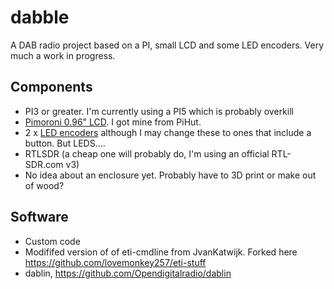 # dabble
A DAB radio project based on a PI, small LCD and some LED encoders. Very much a work in progress.

## Components
- PI3 or greater. I'm currently using a PI5 which is probably overkill
- [Pimoroni 0.96" LCD](https://shop.pimoroni.com/products/0-96-spi-colour-lcd-160x80-breakout). I got mine from PiHut.
- 2 x [LED encoders](https://shop.pimoroni.com/products/rgb-encoder-breakout) although I may change these to ones that include a button. But LEDS....
- RTLSDR (a cheap one will probably do, I'm using an official RTL-SDR.com v3)
- No idea about an enclosure yet. Probably have to 3D print or make out of wood?

## Software
- Custom code
- Modififed version of of eti-cmdline from JvanKatwijk. Forked here https://github.com/lovemonkey257/eti-stuff
- dablin, https://github.com/Opendigitalradio/dablin


